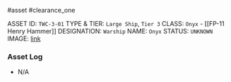 #asset #clearance_one 

ASSET ID: `TWC-3-01`
TYPE & TIER: `Large Ship`, `Tier 3`
CLASS: `Onyx` - [[FP-11 Henry Hammer]]
DESIGNATION: `Warship`
NAME: `Onyx`
STATUS: `UNKNOWN`
IMAGE: [link](https://cdn.discordapp.com/attachments/1119399681026424882/1129792523074809927/Space_Engineers_15_07_2023_16_09_05.png)
### Asset Log
- N/A